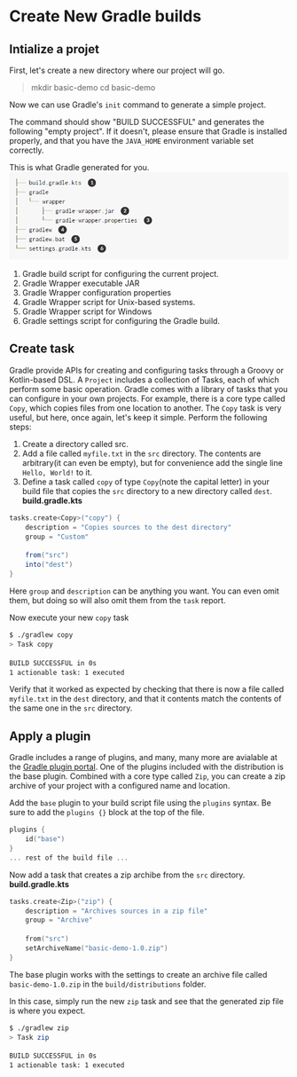 # Create New Gradle builds

## Intialize a projet
First, let's create a new directory where our project will go.
> mkdir basic-demo
> cd basic-demo

Now we can use Gradle's `init` command to generate a simple project. 

The command should show "BUILD SUCCESSFUL" and generates the following "empty project". If it doesn't, please ensure that Gradle is installed properly, and that you have the `JAVA_HOME` environment variable set correctly.

This is what Gradle generated for you.
![Kotlin Project Structure](assets/kotlin-gradle-project-structure.png)

1. Gradle build script for configuring the current project.
2. Gradle Wrapper executable JAR
3. Gradle Wrapper configuration properties
4. Gradle Wrapper script for Unix-based systems.
5. Gradle Wrapper script for Windows
6. Gradle settings script for configuring the Gradle build.

## Create task
Gradle provide APIs for creating and configuring tasks through a Groovy or Kotlin-based DSL. A `Project` includes a collection of Tasks, each of which perform some basic operation.
Gradle comes with a library of tasks that you can configure in your own projects. For example, there is a core type called `Copy`, which copies files from one location to another. The `Copy` task is very useful, but here, once again, let's keep it simple. Perform the following steps:
1. Create a directory called src.
2. Add a file called `myfile.txt` in the `src` directory. The contents are arbitrary(it can even be empty), but for convenience add the single line `Hello, World!` to it.
3. Define a task called `copy` of type `Copy`(note the capital letter) in your build file that copies the `src` directory to a new directory called `dest`.
**build.gradle.kts**
```gradle
tasks.create<Copy>("copy") {
    description = "Copies sources to the dest directory"
    group = "Custom"

    from("src")
    into("dest")
}
```
Here `group` and `description` can be anything you want. You can even omit them, but doing so will also omit them from the `task` report.

Now execute your new `copy` task
```bash
$ ./gradlew copy
> Task copy

BUILD SUCCESSFUL in 0s
1 actionable task: 1 executed
```
Verify that it worked as expected by checking that there is now a file called `myfile.txt` in the `dest` directory, and that it contents match the contents of the same one in the `src` directory.

## Apply a plugin
Gradle includes a range of plugins, and many, many more are avialable at the [Gradle plugin portal](https://plugins.gradle.org/). One of the plugins included with the distribution is the base plugin. Combined with  a core type called `Zip`, you can create a zip archive of your project with a configured name and location.

Add the `base` plugin to your build script file using the `plugins` syntax. Be sure to add the `plugins {}` block at the top of the file.
```kotlin
plugins {
    id("base")
}
... rest of the build file ...
```
Now add a task that creates a zip archibe from the `src` directory.
**build.gradle.kts**
```kotlin
tasks.create<Zip>("zip") {
    description = "Archives sources in a zip file"
    group = "Archive"

    from("src")
    setArchiveName("basic-demo-1.0.zip")
}
```
The base plugin works with the settings to create an archive file called `basic-demo-1.0.zip` in the `build/distributions` folder.

In this case, simply run the new `zip` task and see that the generated zip file is where you expect.

```bash
$ ./gradlew zip
> Task zip

BUILD SUCCESSFUL in 0s
1 actionable task: 1 executed
```


